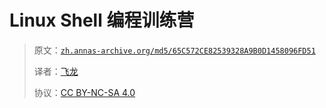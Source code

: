 # Linux Shell 编程训练营

> 原文：[`zh.annas-archive.org/md5/65C572CE82539328A9B0D1458096FD51`](https://zh.annas-archive.org/md5/65C572CE82539328A9B0D1458096FD51)
> 
> 译者：[飞龙](https://github.com/wizardforcel)
> 
> 协议：[CC BY-NC-SA 4.0](http://creativecommons.org/licenses/by-nc-sa/4.0/)